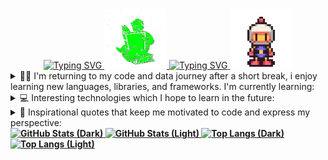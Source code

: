 <!--**Tawan-B/Tawan-B** is a ✨ _special_ ✨ repository because its `README.md` (this file) appears on your GitHub profile.-->

<div align="center">

<!-- Title (Dark) -->

<a href="https://github.com/Tawan-B#gh-dark-mode-only">
    <img src="https://readme-typing-svg.demolab.com?font=Fira+Code&size=30&pause=1000&color=00FF00&width=435&lines=Greetings%2C+I'm+Tawan!;Currently+studying+I.T" alt="Typing SVG" />
</a>
<a href="https://github.com/Tawan-B#gh-dark-mode-only">
    <img src="./assets/falloutRead.gif" width="100px" height="95px"/>
</a>

<!-- Title (Light) -->

<a href="https://github.com/Tawan-B#gh-light-mode-only">
    <img src="https://readme-typing-svg.herokuapp.com?font=Fira+Code&size=30&pause=1000&color=E472BB&width=435&lines=Greetings%2C+I'm+Tawan!;Currently+studying+I.T" alt="Typing SVG" alt="Typing SVG" />
</a>
<a href="https://github.com/Tawan-B#gh-light-mode-only">
    <img src="./assets/bombermanLike.gif" width="100px" height="95px"/>
</a>

</div>
<details>
  <summary>
    👨‍💻 I'm returning to my code and data journey after a short break, i enjoy learning new languages, libraries, and frameworks. I'm currently learning: 
  </summary>
  <br/>
  <div>
    <img src="https://img.shields.io/badge/Python-239120?style=for-the-badge&logo=python&logoColor=white" />
    <img src="https://img.shields.io/badge/Java-ED8B00?style=for-the-badge&logo=openjdk&logoColor=white" />
    <img src="https://img.shields.io/badge/C%23-00599C?style=for-the-badge&logo=c&logoColor=white" />
    <img src="https://img.shields.io/badge/Sql-018bff?style=for-the-badge&logo=amazon-rds&logoColor=white" />           
    <img src="https://img.shields.io/badge/MySQL-478CBF?style=for-the-badge&logo=mysql&logoColor=white" />
    <img src="https://img.shields.io/badge/R-276DC3?style=for-the-badge&logo=r&logoColor=white" />
    <img src="https://img.shields.io/badge/.NET-5C2D91?style=for-the-badge&logo=.net&logoColor=white" />
    <img src="https://img.shields.io/badge/Git-F05032?style=for-the-badge&logo=git&logoColor=white" />
    <img src="https://img.shields.io/badge/VS%20Code-0078D4?style=for-the-badge&logo=htmx&logoColor=white" />
    <img src="https://img.shields.io/badge/Windows-0078D6?style=for-the-badge&logo=webtrees&logoColor=white" />
    <img src="https://img.shields.io/badge/Ubuntu-35495E?style=for-the-badge&logo=ubuntu&logoColor=2CA5E0" />
  </div>
</details>
<details>
  <summary>
    💻 Interesting technologies which I hope to learn in the future: 
  </summary>
  <br/>
  <div>
    <img src="https://img.shields.io/badge/HTML5-F16529?style=for-the-badge&logo=html5&logoColor=white" />
    <img src="https://img.shields.io/badge/CSS3-1572B6?style=for-the-badge&logo=css3&logoColor=white" />
    <img src="https://img.shields.io/badge/JavaScript-F7DF1E?style=for-the-badge&logo=javascript&logoColor=white" />
    <img src="https://img.shields.io/badge/Scratch-4D97FF?style=for-the-badge&logo=Scratch&logoColor=white" />
    <img src="https://img.shields.io/badge/mac%20os-000000?style=for-the-badge&logo=apple&logoColor=white" />
  </div>
</details>
<details>
  <summary>
    💬 Inspirational quotes that keep me motivated to code and express my perspective: 
  </summary>
  <br/>
  <ul>
    <li id="quote???">
      <i>
        “The key to success in life is having that lifelong passion for learning that extends beyond good grades, test scores, and graduation dates”
      </i>
      🎓
    </li>
    <br/>
    <li id="quoteAristotle">
      <i>
        “The ignorant man affirms, the scientist doubts, the wise man reflects.” ~ Aristotle
      </i>
      📚
    </li>
     <br/>
    <li id="quoteSagan">
      <i>
        “We live in a society exquisitely dependent on science and technology, in which hardly anyone knows anything about science and technology. This is a clear prescription for disaster.” ~ Sagan, — <b>1990<b> —
      </i>
      🌌
    </li>
    <br/>
  <div align="right">
      <a href="https://github.com/Tawan-B#gh-dark-mode-only">
          <img src="./assets/falloutTea.gif" width="150px" height="145.4px"/>
      </a>
      <a href="https://github.com/Tawan-B#gh-light-mode-only">
          <img src="./assets/bombermanParty.gif" width="300px" height="300px"/>
      </a>
  </div>
</details>
</details>
  <div>
<!-- GitHub Stats (Dark) -->
    
<a href="https://github.com/Tawan-B#gh-dark-mode-only">
  <img src="https://github-readme-stats.vercel.app/api?username=Tawan-B&theme=transparent&bg_color=000000&border_color=00FF00&show_icons=true&icon_color=00FF00&title_color=00FF00&text_color=00FF00&theme=chartreuse-dark" 
       alt="GitHub Stats (Dark)" />
</a>

<!-- GitHub Stats (Light) -->
<a href="https://github.com/Tawan-B#gh-light-mode-only">
  <img src="https://github-readme-stats.vercel.app/api?username=Tawan-B&layout=compact&theme=transparent&bg_color=transparent&border_color=E472BB&show_icons=true&icon_color=E472BB&title_color=E472BB&text_color=58D26C" 
       alt="GitHub Stats (Light)" />
</a>

<!-- Top Languages (Dark) -->
<a href="https://github.com/Tawan-B#gh-dark-mode-only">
  <img src="https://github-readme-stats.vercel.app/api/top-langs/?username=Tawan-B&layout=compact&theme=transparent&bg_color=000000&border_color=00FF00&show_icons=true&icon_color=00FF00&title_color=00FF00&text_color=00FF00)" 
       alt="Top Langs (Dark)" />
</a>

<!-- Top Languages (Light) -->
<a href="https://github.com/Tawan-B#gh-light-mode-only">
  <img src="https://github-readme-stats.vercel.app/api/top-langs/?username=Tawan-B&layout=compact&theme=transparent&bg_color=transparent&border_color=E472BB&show_icons=true&icon_color=E472BB&title_color=E472BB&text_color=58D26C" 
       alt="Top Langs (Light)" />
</a>
  </div>
</details>
